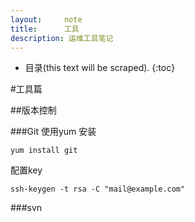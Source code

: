 ```yaml
---
layout:     note
title:      工具
description: 运维工具笔记
---
```


* 目录(this text will be scraped).
{:toc}

#工具篇


##版本控制

###Git
使用yum 安装

    yum install git

配置key

    ssh-keygen -t rsa -C "mail@example.com"

###svn